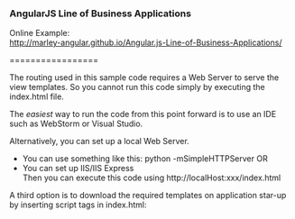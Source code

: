 ### AngularJS Line of Business Applications

Online Example:  
http://marley-angular.github.io/Angular.js-Line-of-Business-Applications/

=================
  
The routing used in this sample code requires a Web Server to serve the view templates. So you cannot run this code simply by executing the index.html file.
  
The *easiest* way to run the code from this point forward is to use an IDE such as WebStorm or Visual Studio.
  
Alternatively, you can set up a local Web Server.  
- You can use something like this: python -mSimpleHTTPServer
OR  
- You can set up IIS/IIS Express  
Then you can execute this code using http://localHost:xxx/index.html  
  
A third option is to download the required templates on application star-up by inserting script tags in index.html:  
<script type="text/ng-template" src="app/welcomeView.html"></script>


